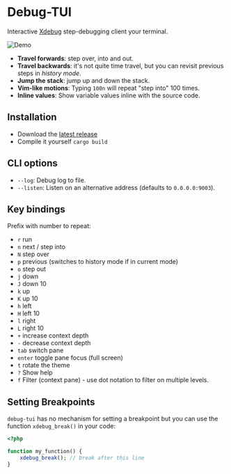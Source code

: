 Debug-TUI
=========

Interactive [Xdebug](https://xdebug.org) step-debugging client your terminal.

![Demo](https://github.com/user-attachments/assets/1a8a1d1b-d01b-4d71-9d35-c65e546e8c24)

- **Travel forwards**: step over, into and out.
- **Travel backwards**: it's not quite time travel, but you can revisit
  previous steps in _history mode_.
- **Jump the stack**: jump up and down the stack.
- **Vim-like motions**: Typing `100n` will repeat "step into" 100 times.
- **Inline values**: Show variable values inline with the source code.

## Installation

- Download the [latest release](https://github.com/dantleech/debug-tui/releases/latest)
- Compile it yourself `cargo build`

## CLI options

- `--log`: Debug log to file.
- `--listen`: Listen on an alternative address (defaults to `0.0.0.0:9003`).

## Key bindings

Prefix with number to repeat:

- `r`     run
- `n`     next / step into
- `N`     step over
- `p`     previous (switches to history mode if in current mode)
- `o`     step out
- `j`     down
- `J`     down 10
- `k`     up
- `K`     up 10
- `h`     left
- `H`     left 10
- `l`     right
- `L`     right 10
- `+`     increase context depth
- `-`     decrease context depth
- `tab`   switch pane
- `enter` toggle pane focus (full screen)
- `t`     rotate the theme
- `?`     Show help
- `f`     Filter (context pane) - use dot notation to filter on multiple levels.

## Setting Breakpoints

`debug-tui` has no mechanism for setting a breakpoint but you can use the
function `xdebug_break()` in your code:

```php
<?php

function my_function() {
    xdebug_break(); // break after this line
}
```
